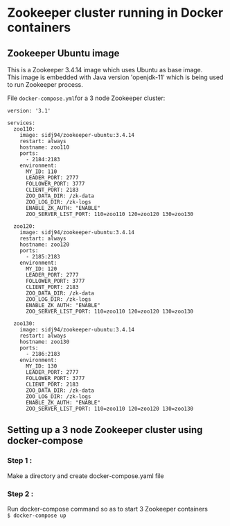 # Zookeeper cluster running in Docker containers

## Zookeeper Ubuntu image
This is a Zookeeper 3.4.14 image which uses Ubuntu as base image.\
This image is embedded with Java version 'openjdk-11' which is being used to run Zookeeper process.

File `docker-compose.yml`for a 3 node Zookeeper cluster:

```
version: '3.1'

services:
  zoo110:
    image: sidj94/zookeeper-ubuntu:3.4.14
    restart: always
    hostname: zoo110
    ports:
      - 2184:2183
    environment:
      MY_ID: 110
      LEADER_PORT: 2777
      FOLLOWER_PORT: 3777
      CLIENT_PORT: 2183
      ZOO_DATA_DIR: /zk-data
      ZOO_LOG_DIR: /zk-logs
      ENABLE_ZK_AUTH: "ENABLE"
      ZOO_SERVER_LIST_PORT: 110=zoo110 120=zoo120 130=zoo130

  zoo120:
    image: sidj94/zookeeper-ubuntu:3.4.14
    restart: always
    hostname: zoo120
    ports:
      - 2185:2183
    environment:
      MY_ID: 120
      LEADER_PORT: 2777
      FOLLOWER_PORT: 3777
      CLIENT_PORT: 2183
      ZOO_DATA_DIR: /zk-data
      ZOO_LOG_DIR: /zk-logs
      ENABLE_ZK_AUTH: "ENABLE"
      ZOO_SERVER_LIST_PORT: 110=zoo110 120=zoo120 130=zoo130

  zoo130:
    image: sidj94/zookeeper-ubuntu:3.4.14
    restart: always
    hostname: zoo130
    ports:
      - 2186:2183
    environment:
      MY_ID: 130
      LEADER_PORT: 2777
      FOLLOWER_PORT: 3777
      CLIENT_PORT: 2183
      ZOO_DATA_DIR: /zk-data
      ZOO_LOG_DIR: /zk-logs
      ENABLE_ZK_AUTH: "ENABLE"
      ZOO_SERVER_LIST_PORT: 110=zoo110 120=zoo120 130=zoo130
```

## Setting up a 3 node Zookeeper cluster using docker-compose 
### Step 1 :
Make a directory and create docker-compose.yaml file
### Step 2 :
Run docker-compose command so as to start 3 Zookeeper containers\
```$ docker-compose up```
